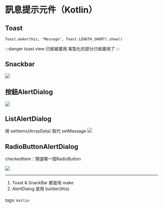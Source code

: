 # 訊息提示元件（Kotlin）

## Toast
`Toast.make(this, "Message", Toast.LENGTH_SHORT).show()`

:::danger
toast.view 已經被棄用
客製化的部分已經棄用了
:::


## Snackbar
![](https://i.imgur.com/QqwhIfp.png)

## 按鈕AlertDialog
![](https://i.imgur.com/qv8iW05.png)



## ListAlertDialog
用 setItems(ArrayData) 取代 setMessage 
![](https://i.imgur.com/j0y9kbS.png)


## RadioButtonAlertDialog

checkedItem：預選哪一個RadioButton

![](https://i.imgur.com/K0vu9Pl.png)

----
1. Toast & SnackBar 都是用 make
2. AlertDialog 是用 builder(this)


###### tags: `kotlin`
